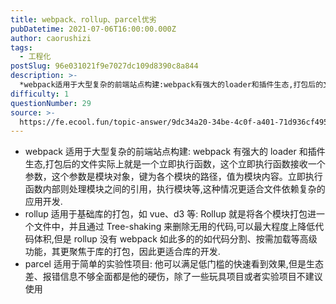 ```yaml
---
title: webpack、rollup、parcel优劣
pubDatetime: 2021-07-06T16:00:00.000Z
author: caorushizi
tags:
  - 工程化
postSlug: 96e031021f9e7027dc109d8390c8a844
description: >-
  *webpack适用于大型复杂的前端站点构建:webpack有强大的loader和插件生态,打包后的文件实际上就是一个立即执行函数，这个立即执行函数接收一个参数，这个参数是模块对象，键为各个模块的路径
difficulty: 1
questionNumber: 29
source: >-
  https://fe.ecool.fun/topic-answer/9dc34a20-34be-4c0f-a401-71d936cf4958?orderBy=updateTime&order=desc&tagId=28
---
```


- webpack 适用于大型复杂的前端站点构建: webpack 有强大的 loader 和插件生态,打包后的文件实际上就是一个立即执行函数，这个立即执行函数接收一个参数，这个参数是模块对象，键为各个模块的路径，值为模块内容。立即执行函数内部则处理模块之间的引用，执行模块等,这种情况更适合文件依赖复杂的应用开发.
- rollup 适用于基础库的打包，如 vue、d3 等: Rollup 就是将各个模块打包进一个文件中，并且通过 Tree-shaking 来删除无用的代码,可以最大程度上降低代码体积,但是 rollup 没有 webpack 如此多的的如代码分割、按需加载等高级功能，其更聚焦于库的打包，因此更适合库的开发.
- parcel 适用于简单的实验性项目: 他可以满足低门槛的快速看到效果,但是生态差、报错信息不够全面都是他的硬伤，除了一些玩具项目或者实验项目不建议使用
